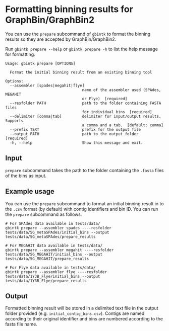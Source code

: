 # Formatting binning results for GraphBin/GraphBin2

You can use the `prepare` subcommand of `gbintk` to format the binning results so they are accepted by GraphBin/GraphBin2.

Run `gbintk prepare --help` or `gbintk prepare -h` to list the help message for formatting.

```shell
Usage: gbintk prepare [OPTIONS]

  Format the initial binning result from an existing binning tool

Options:
  --assembler [spades|megahit|flye]
                                  name of the assembler used (SPAdes, MEGAHIT
                                  or Flye)  [required]
  --resfolder PATH                path to the folder containing FASTA files
                                  for individual bins  [required]
  --delimiter [comma|tab]         delimiter for input/output results. Supports
                                  a comma and a tab.  [default: comma]
  --prefix TEXT                   prefix for the output file
  --output PATH                   path to the output folder  [required]
  -h, --help                      Show this message and exit.
```

## Input

`prepare` subcommand takes the path to the folder containing the `.fasta` files of the bins as input.

## Example usage

You can use the `prepare` subcommand to format an initial binning result in to the `.csv` format (by default) with contig identifiers and bin ID. You can run the `prepare` subcommand as follows.

```shell
# For SPAdes data available in tests/data/
gbintk prepare --assembler spades ----resfolder tests/data/5G_metaSPAdes/initial_bins --output tests/data/5G_metaSPAdes/prepare_results

# For MEGAHIT data available in tests/data/
gbintk prepare --assembler megahit ----resfolder tests/data/5G_MEGAHIT/initial_bins --output tests/data/5G_MEGAHIT/prepare_results

# For Flye data available in tests/data/
gbintk prepare --assembler flye ----resfolder tests/data/1Y3B_Flye/initial_bins --output tests/data/1Y3B_Flye/prepare_results
```

## Output

Formatted binning result will be stored in a delimited text file in the output folder provided (e.g. `initial_contig_bins.csv`). Contigs are named according to their original identifier and bins are numbered according to the fasta file name.
